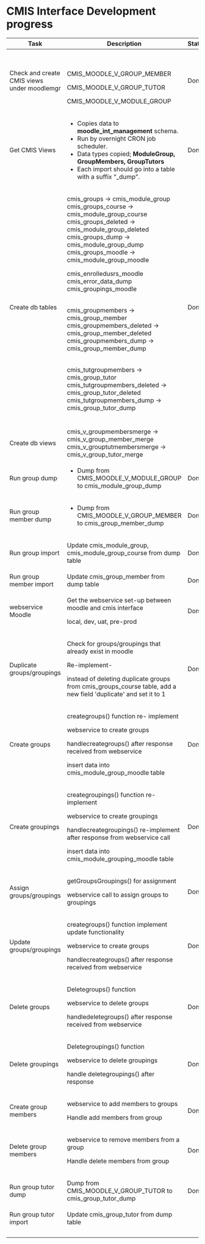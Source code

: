 # CMIS Interface Development progress

<table>
<thead>
<tr class="header">
<th>Task</th>
<th>Description</th>
<th>Status</th>
</tr>
</thead>
<tbody>
<tr class="odd">
<td>Check and create CMIS views under moodlemgr</td>
<td><p><br />
</p>
<p>CMIS_MOODLE_V_GROUP_MEMBER</p>
<p>CMIS_MOODLE_V_GROUP_TUTOR</p>
<p>CMIS_MOODLE_V_MODULE_GROUP</p></td>
<td>Done</td>
</tr>
<tr class="even">
<td>Get CMIS Views</td>
<td><ul>
<li>Copies data to <strong>moodle_int_management</strong> schema.</li>
<li>Run by overnight CRON job scheduler.</li>
<li>Data types copied; <strong>ModuleGroup, GroupMembers, GroupTutors</strong></li>
<li>Each import should go into a table with a suffix “_dump”.</li>
</ul></td>
<td>Done</td>
</tr>
<tr class="odd">
<td>Create db tables</td>
<td><p>cmis_groups → cmis_module_group<br />
cmis_groups_course → cmis_module_group_course<br />
cmis_groups_deleted → cmis_module_group_deleted<br />
cmis_groups_dump → cmis_module_group_dump<br />
cmis_groups_moodle → cmis_module_group_moodle</p>
<p>cmis_enrolledusrs_moodle<br />
cmis_error_data_dump<br />
cmis_groupings_moodle</p>
<p><br />
cmis_groupmembers → cmis_group_member<br />
cmis_groupmembers_deleted → cmis_group_member_deleted<br />
cmis_groupmembers_dump → cmis_group_member_dump</p>
<p><br />
cmis_tutgroupmembers → cmis_group_tutor<br />
cmis_tutgroupmembers_deleted → cmis_group_tutor_deleted<br />
cmis_tutgroupmembers_dump → cmis_group_tutor_dump<br />
<br />
</p></td>
<td>Done</td>
</tr>
<tr class="even">
<td>Create db views</td>
<td>cmis_v_groupmembersmerge → cmis_v_group_member_merge<br />
cmis_v_grouptutmembersmerge → cmis_v_group_tutor_merge</td>
<td><br />
</td>
</tr>
<tr class="odd">
<td>Run group dump</td>
<td><ul>
<li>Dump from CMIS_MOODLE_V_MODULE_GROUP to cmis_module_group_dump</li>
</ul></td>
<td>Done</td>
</tr>
<tr class="even">
<td>Run group member dump</td>
<td><ul>
<li>Dump from CMIS_MOODLE_V_GROUP_MEMBER to cmis_group_member_dump</li>
</ul></td>
<td>Done</td>
</tr>
<tr class="odd">
<td>Run group import</td>
<td><p>Update cmis_module_group, cmis_module_group_course from dump table</p></td>
<td>Done</td>
</tr>
<tr class="even">
<td>Run group member import</td>
<td>Update cmis_group_member from dump table</td>
<td>Done</td>
</tr>
<tr class="odd">
<td>webservice Moodle</td>
<td><p>Get the webservice set-up between moodle and cmis interface</p>
<p>local, dev, uat, pre-prod</p></td>
<td>Done</td>
</tr>
<tr class="even">
<td>Duplicate groups/groupings</td>
<td><p>Check for groups/groupings that already exist in moodle</p>
<p>Re-implement-</p>
<p>instead of deleting duplicate groups from cmis_groups_course table, add a new field 'duplicate' and set it to 1</p></td>
<td>Done</td>
</tr>
<tr class="odd">
<td>Create groups</td>
<td><p>creategroups() function re- implement</p>
<p>webservice to create groups</p>
<p>handlecreategroups() after response received from webservice</p>
<p>insert data into cmis_module_group_moodle table</p></td>
<td><p>Done</p></td>
</tr>
<tr class="even">
<td>Create groupings</td>
<td><p>creategroupings() function re-implement</p>
<p>webservice to create groupings</p>
<p>handlecreategroupings() re-implement after response from webservice call</p>
<p>insert data into cmis_module_grouping_moodle table</p></td>
<td><p>Done</p></td>
</tr>
<tr class="odd">
<td>Assign groups/groupings</td>
<td><p>getGroupsGroupings() for assignment</p>
<p>webservice call to assign groups to groupings</p></td>
<td>Done</td>
</tr>
<tr class="even">
<td>Update groups/groupings</td>
<td><p>creategroups() function implement update functionality</p>
<p>webservice to create groups</p>
<p>handlecreategroups() after response received from webservice</p></td>
<td>Done</td>
</tr>
<tr class="odd">
<td>Delete groups</td>
<td><p>Deletegroups() function</p>
<p>webservice to delete groups</p>
<p>handledeletegroups() after response received from webservice</p></td>
<td>Done</td>
</tr>
<tr class="even">
<td>Delete groupings</td>
<td><p>Deletegroupings() function</p>
<p>webservice to delete groupings</p>
<p>handle deletegroupings() after response</p></td>
<td>Done</td>
</tr>
<tr class="odd">
<td>Create group members</td>
<td><p>webservice to add members to groups</p>
<p>Handle add members from group</p></td>
<td>Done</td>
</tr>
<tr class="even">
<td>Delete group members</td>
<td><p>webservice to remove members from a group</p>
<p>Handle delete members from group</p></td>
<td>Done</td>
</tr>
<tr class="odd">
<td>Run group tutor dump</td>
<td><p>Dump from CMIS_MOODLE_V_GROUP_TUTOR to cmis_group_tutor_dump</p></td>
<td>Done</td>
</tr>
<tr class="even">
<td>Run group tutor import</td>
<td>Update cmis_group_tutor from dump table</td>
<td><br />
</td>
</tr>
<tr class="odd">
<td><br />
</td>
<td><br />
</td>
<td><br />
</td>
</tr>
</tbody>
</table>


